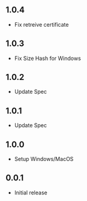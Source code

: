 ## 1.0.4

- Fix retreive certificate

## 1.0.3

- Fix Size Hash for Windows

## 1.0.2

- Update Spec

## 1.0.1

- Update Spec

## 1.0.0

- Setup Windows/MacOS

## 0.0.1

- Initial release
